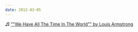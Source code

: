 ```yaml
---
date: 2012-03-05
---
```


♫ [""We Have All The Time In The World"" by Louis Armstrong](https://music.apple.com/gb/album/we-have-all-the-time-in-the-world-feat-the/734882398?i=734882401)
